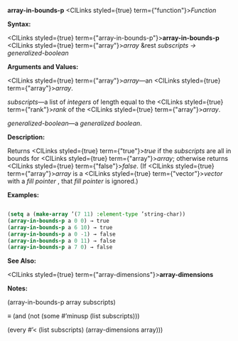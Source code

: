 **array-in-bounds-p** <ClLinks styled={true} term={"function"}><i>Function</i></ClLinks> 



**Syntax:** 



<ClLinks styled={true} term={"array-in-bounds-p"}><b>array-in-bounds-p</b></ClLinks> <ClLinks styled={true} term={"array"}><i>array</i></ClLinks> &amp;rest *subscripts → generalized-boolean* 



**Arguments and Values:** 



<ClLinks styled={true} term={"array"}><i>array</i></ClLinks>—an <ClLinks styled={true} term={"array"}><i>array</i></ClLinks>. 



*subscripts*—a list of *integers* of length equal to the <ClLinks styled={true} term={"rank"}><i>rank</i></ClLinks> of the <ClLinks styled={true} term={"array"}><i>array</i></ClLinks>. 



*generalized-boolean*—a *generalized boolean*. 



**Description:** 



Returns <ClLinks styled={true} term={"true"}><i>true</i></ClLinks> if the *subscripts* are all in bounds for <ClLinks styled={true} term={"array"}><i>array</i></ClLinks>; otherwise returns <ClLinks styled={true} term={"false"}><i>false</i></ClLinks>. (If <ClLinks styled={true} term={"array"}><i>array</i></ClLinks> is a <ClLinks styled={true} term={"vector"}><i>vector</i></ClLinks> with a *fill pointer* , that *fill pointer* is ignored.) 



**Examples:**
```lisp

(setq a (make-array ’(7 11) :element-type ’string-char)) 
(array-in-bounds-p a 0 0) → true 
(array-in-bounds-p a 6 10) → true 
(array-in-bounds-p a 0 -1) → false 
(array-in-bounds-p a 0 11) → false 
(array-in-bounds-p a 7 0) → false 

```
**See Also:** 



<ClLinks styled={true} term={"array-dimensions"}><b>array-dimensions</b></ClLinks> 



**Notes:** 



(array-in-bounds-p array subscripts) 



*≡* (and (not (some #’minusp (list subscripts))) 



(every #’&lt; (list subscripts) (array-dimensions array))) 







 



 



